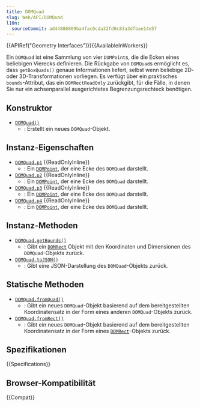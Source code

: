 ```yaml
---
title: DOMQuad
slug: Web/API/DOMQuad
l10n:
  sourceCommit: ad44886809ba4fac0cda32fd0c83a3dfbae14e57
---
```


{{APIRef("Geometry Interfaces")}}{{AvailableInWorkers}}

Ein `DOMQuad` ist eine Sammlung von vier `DOMPoint`s, die die Ecken eines beliebigen Vierecks definieren. Die Rückgabe von `DOMQuad`s ermöglicht es, dass `getBoxQuads()` genaue Informationen liefert, selbst wenn beliebige 2D- oder 3D-Transformationen vorliegen. Es verfügt über ein praktisches `bounds`-Attribut, das ein `DOMRectReadOnly` zurückgibt, für die Fälle, in denen Sie nur ein achsenparallel ausgerichtetes Begrenzungsrechteck benötigen.

## Konstruktor

- [`DOMQuad()`](/de/docs/Web/API/DOMQuad/DOMQuad)
  - : Erstellt ein neues `DOMQuad`-Objekt.

## Instanz-Eigenschaften

- [`DOMQuad.p1`](/de/docs/Web/API/DOMQuad/p1) {{ReadOnlyInline}}
  - : Ein [`DOMPoint`](/de/docs/Web/API/DOMPoint), der eine Ecke des `DOMQuad` darstellt.
- [`DOMQuad.p2`](/de/docs/Web/API/DOMQuad/p2) {{ReadOnlyInline}}
  - : Ein [`DOMPoint`](/de/docs/Web/API/DOMPoint), der eine Ecke des `DOMQuad` darstellt.
- [`DOMQuad.p3`](/de/docs/Web/API/DOMQuad/p3) {{ReadOnlyInline}}
  - : Ein [`DOMPoint`](/de/docs/Web/API/DOMPoint), der eine Ecke des `DOMQuad` darstellt.
- [`DOMQuad.p4`](/de/docs/Web/API/DOMQuad/p4) {{ReadOnlyInline}}
  - : Ein [`DOMPoint`](/de/docs/Web/API/DOMPoint), der eine Ecke des `DOMQuad` darstellt.

## Instanz-Methoden

- [`DOMQuad.getBounds()`](/de/docs/Web/API/DOMQuad/getBounds)
  - : Gibt ein [`DOMRect`](/de/docs/Web/API/DOMRect) Objekt mit den Koordinaten und Dimensionen des `DOMQuad`-Objekts zurück.
- [`DOMQuad.toJSON()`](/de/docs/Web/API/DOMQuad/toJSON)
  - : Gibt eine JSON-Darstellung des `DOMQuad`-Objekts zurück.

## Statische Methoden

- [`DOMQuad.fromQuad()`](/de/docs/Web/API/DOMQuad/fromQuad_static)
  - : Gibt ein neues `DOMQuad`-Objekt basierend auf dem bereitgestellten Koordinatensatz in der Form eines anderen `DOMQuad`-Objekts zurück.
- [`DOMQuad.fromRect()`](/de/docs/Web/API/DOMQuad/fromRect_static)
  - : Gibt ein neues `DOMQuad`-Objekt basierend auf dem bereitgestellten Koordinatensatz in der Form eines [`DOMRect`](/de/docs/Web/API/DOMRect)-Objekts zurück.

## Spezifikationen

{{Specifications}}

## Browser-Kompatibilität

{{Compat}}
